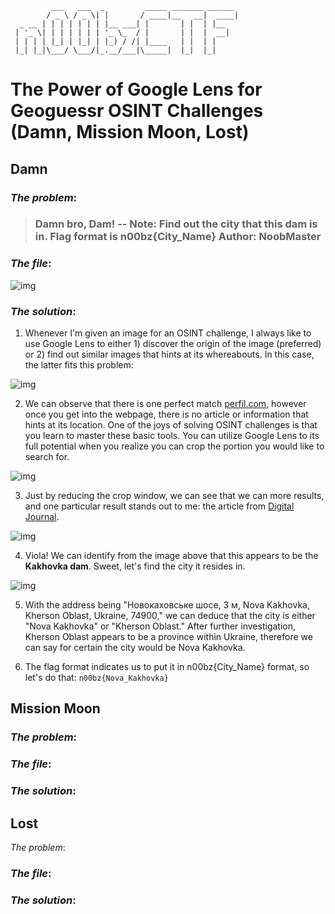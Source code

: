 ```
         ___   ___  _         _____ _______ ______ 
        / _ \ / _ \| |       / ____|__   __|  ____|
  _ __ | | | | | | | |__ ___| |       | |  | |__   
 | '_ \| | | | | | | '_ \_  / |       | |  |  __|  
 | | | | |_| | |_| | |_) / /| |____   | |  | |     
 |_| |_|\___/ \___/|_.__/___|\_____|  |_|  |_|     
```

# The Power of Google Lens for Geoguessr OSINT Challenges (Damn, Mission Moon, Lost)

## Damn

### *The problem*: 
> <h3>Damn bro, Dam! -- Note: Find out the city that this dam is in. Flag format is n00bz{City_Name} Author: NoobMaster</h3>

### *The file*:

![img](https://cdn.discordapp.com/attachments/982094827170713712/1117620373933019226/dam.png)

### *The solution*:

1. Whenever I'm given an image for an OSINT challenge, I always like to use Google Lens to either 1) discover the origin of the image (preferred) or 2) find out similar images that hints at its whereabouts. In this case, the latter fits this problem:

![img](https://cdn.discordapp.com/attachments/982094827170713712/1117621570219814922/image.png)

2. We can observe that there is one perfect match [perfil.com][1], however once you get into the webpage, there is no article or information that hints at its location. One of the joys of solving OSINT challenges is that you learn to master these basic tools. You can utilize Google Lens to its full potential when you realize you can crop the portion you would like to search for.

![img](https://cdn.discordapp.com/attachments/982094827170713712/1117622521932562462/image.png)

3. Just by reducing the crop window, we can see that we can more results, and one particular result stands out to me: the article from [Digital Journal][2].

![img](https://cdn.discordapp.com/attachments/982094827170713712/1117622873557835946/image.png)

4. Viola! We can identify from the image above that this appears to be the **Kakhovka dam**. Sweet, let's find the city it resides in.

![img](https://cdn.discordapp.com/attachments/982094827170713712/1117623380745650196/image.png)

5. With the address being "Новокаховське шосе, 3 м, Nova Kakhovka, Kherson Oblast, Ukraine, 74900," we can deduce that the city is either "Nova Kakhovka" or "Kherson Oblast." After further investigation, Kherson Oblast appears to be a province within Ukraine, therefore we can say for certain the city would be Nova Kakhovka.

6. The flag format indicates us to put it in n00bz{City_Name} format, so let's do that: `n00bz{Nova_Kakhovka}`

[1]: https://www.perfil.com/tags/Rusia "Perfil"
[2]: https://www.digitaljournal.com/world/ukraine-dam-destruction-a-consequence-of-russian-invasion-un-chief/article "Digital Journal"

## Mission Moon
### *The problem*:

### *The file*:

### *The solution*:

## Lost
*The problem*:

### *The file*:

### *The solution*:
